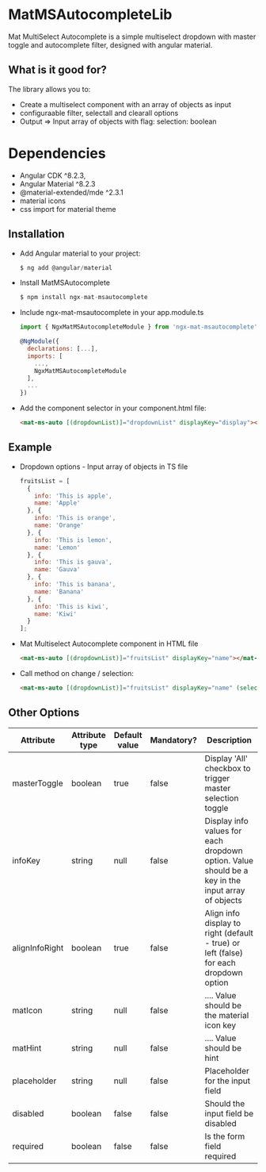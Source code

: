 # MatMSAutocompleteLib

Mat MultiSelect Autocomplete is a simple multiselect dropdown with master toggle and autocomplete filter, designed with angular material.

## What is it good for?

The library allows you to:

- Create a multiselect component with an array of objects as input
- configuraable filter, selectall and clearall options
- Output => Input array of objects with flag: selection: boolean 

# Dependencies

- Angular CDK ^8.2.3,
- Angular Material ^8.2.3
- @material-extended/mde ^2.3.1
- material icons
- css import for material theme

## Installation

- Add Angular material to your project:
    ```javascript
    $ ng add @angular/material
    ```

- Install MatMSAutocomplete
    ```javascript
    $ npm install ngx-mat-msautocomplete
    ```
    
- Include ngx-mat-msautocomplete in your app.module.ts
    ```javascript
    import { NgxMatMSAutocompleteModule } from 'ngx-mat-msautocomplete';
    
    @NgModule({
      declarations: [...],
      imports: [
        ...,
        NgxMatMSAutocompleteModule
      ],
      ...
    })
    ```

- Add the component selector in your component.html file:
    ```html
    <mat-ms-auto [(dropdownList)]="dropdownList" displayKey="display"></mat-ms-auto>
    ```
    
## Example

- Dropdown options - Input array of objects in TS file
    ```javascript
    fruitsList = [
      {
        info: 'This is apple',
        name: 'Apple'
      }, {
        info: 'This is orange',
        name: 'Orange'
      }, {
        info: 'This is lemon',
        name: 'Lemon'
      }, {
        info: 'This is gauva',
        name: 'Gauva'
      }, {
        info: 'This is banana',
        name: 'Banana'
      }, {
        info: 'This is kiwi',
        name: 'Kiwi'
      }
    ];
    ```

- Mat Multiselect Autocomplete component in HTML file
    ```html
    <mat-ms-auto [(dropdownList)]="fruitsList" displayKey="name"></mat-ms-auto>
    ```

- Call method on change / selection:
    ```html
    <mat-ms-auto [(dropdownList)]="fruitsList" displayKey="name" (selectionChanged)="onChange()"></mat-ms-auto>
    ```

## Other Options

Attribute | Attribute type | Default value | Mandatory? | Description
------------ | ------------- | ------------- | ------------- | -------------
masterToggle | boolean | true | false | Display 'All' checkbox to trigger master selection toggle
infoKey | string | null | false | Display info values for each dropdown option. Value should be a key in the input array of objects
alignInfoRight | boolean | true | false | Align info display to right (default - true) or left (false) for each dropdown option
matIcon | string | null | false | <mat-icon>...</mat-icon>. Value should be the material icon key
matHint | string | null | false | <mat-hint>...</mat-hint>. Value should be hint
placeholder | string | null | false | Placeholder for the input field
disabled | boolean | false | false | Should the input field be disabled
required | boolean | false | false | Is the form field required
